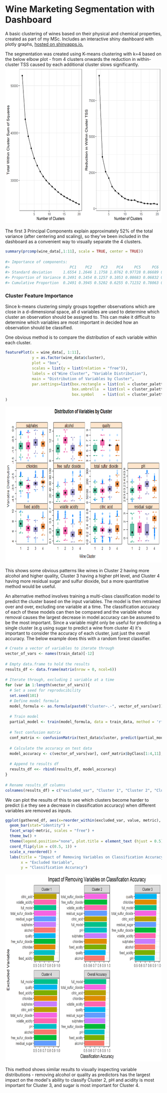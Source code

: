 # Wine Marketing Segmentation with Dashboard

A basic clustering of wines based on their physical and chemical properties, created as part of my MSc. Includes an interactive shiny dashboard with plotly graphs, [hosted on shinyapps.io.](https://apollock.shinyapps.io/Wine_Marketing_Segmentation) 

The segmentation was created using K-means clustering with k=4 based on the below elbow plot - from 4 clusters onwards the reduction in within-cluster TSS caused by each additional cluster slows significantly.
<img src="plots/Plot4_Optimal_K.png"  height="500">

The first 3 Principal Components explain approximately 52% of the total variance (after centering and scaling), so they've been included in the dashboard as a convenient way to visually separate the 4 clusters.

``` r
summary(prcomp(wine_data[,1:11], scale = TRUE, center = TRUE))

#> Importance of components:
#>                           PC1    PC2    PC3    PC4     PC5     PC6     PC7     PC8     PC9    PC10    PC11
#> Standard deviation     1.6554 1.2646 1.1758 1.0762 0.97728 0.86689 0.81041 0.78682 0.72106 0.57740 0.53278
#> Proportion of Variance 0.2491 0.1454 0.1257 0.1053 0.08683 0.06832 0.05971 0.05628 0.04727 0.03031 0.02581
#> Cumulative Proportion  0.2491 0.3945 0.5202 0.6255 0.71232 0.78063 0.84034 0.89662 0.94389 0.97419 1.00000

```

### Cluster Feature Importance

Since k-means clustering simply groups together observations which are close in a d-dimensional space, all d variables are used to determine which cluster an observation should be assigned to. This can make it difficult to determine which variables are most important in decided how an observation should be classified.

One obvious method is to compare the distribution of each variable within each cluster. 

``` r
featurePlot(x = wine_data[, 1:11], 
            y = as.factor(wine_data$cluster), 
            plot = "box", 
            scales = list(y = list(relation = "free")),  
            labels = c("Wine Cluster", "Variable Distribution"), 
            main = "Distribution of Variables by Cluster",
            par.settings=list(box.rectangle = list(col = cluster_palette, fill=cluster_palette, alpha=0.7, lwd = 2),
                              box.umbrella  = list(col = cluster_palette, lwd = 2),
                              box.symbol    = list(col = cluster_palette, fill=cluster_palette, lwd = 2))
)
```
<img src="plots/Variable Distribution by Cluster.png"  height="500">

This shows some obvious patterns like wines in Cluster 2 having more alcohol and higher quality, Cluster 3 having a higher pH level, and Cluster 4 having more residual sugar and sulfur dioxide, but a more quantitative method would be useful.

An alternative method involves training a multi-class classification model to predict the cluster based on the input variables. The model is then retrained over and over, excluding one variable at a time. The classification accuracy of each of these models can then be compared and the variable whose removal causes the largest decrease in model accuracy can be assumed to be the most important. Since a variable might only be useful for predicting a single cluster (e.g using sugar to predict a wine from cluster 4) it's important to consider the accuracy of each cluster, just just the overall accuracy. The below example does this with a random forest classifier.

``` r
# Create a vector of variables to iterate through
vector_of_vars <- names(train_data)[-12]

# Empty data.frame to hold the results
results_df <- data.frame(matrix(nrow = 0, ncol=6))

# Iterate through, excluding 1 variable at a time
for (var in 1:length(vector_of_vars)){
  # Set a seed for reproducibility
  set.seed(101)
  # Define model formula
  model_formula <- as.formula(paste0("cluster~.-", vector_of_vars[var]))
  
  # Train model
  partial_model <- train(model_formula, data = train_data, method = 'rf', ntree = 50)
  
  # Test confusion matrix
  conf_matrix <- confusionMatrix(test_data$cluster, predict(partial_model, newdata = test_data))
  
  # Calculate the accuracy on test data
  model_accuracy <- c(vector_of_vars[var], conf_matrix$byClass[1:4,11], conf_matrix$overall[1])
  
  # Append to results df
  results_df <<- rbind(results_df, model_accuracy)
}

# Rename results_df columns
colnames(results_df) = c("excluded_var", "Cluster 1", "Cluster 2", "Cluster 3", "Cluster 4", "Overall Accuracy")
```

We can plot the results of this to see which clusters become harder to predict (i.e they see a decrease in classification accuracy) when different variables are removed as inputs.

``` r
ggplot(gathered_df, aes(x=reorder_within(excluded_var, value, metric), y=value, fill = excluded_var)) +
  geom_bar(stat="identity") +
  facet_wrap(~metric, scales = "free") +
  theme_bw() +
  theme(legend.position="none", plot.title = element_text (hjust = 0.5)) +
  coord_flip(ylim = c(0.5, 1)) +
  scale_x_reordered() +
  labs(title = "Impact of Removing Variables on Classification Accuracy",
       x = "Excluded Variable", 
       y = "Classification Accuracy")
```
<img src="plots/Plot6_Classification_Accuracy.png"  height="600">

This method shows similar results to visually inspecting variable distributions - removing alcohol or quality as predictors has the largest impact on the model's ability to classify Cluster 2, pH and acidity is most important for Cluster 3, and sugar is most important for Cluster 4. 
